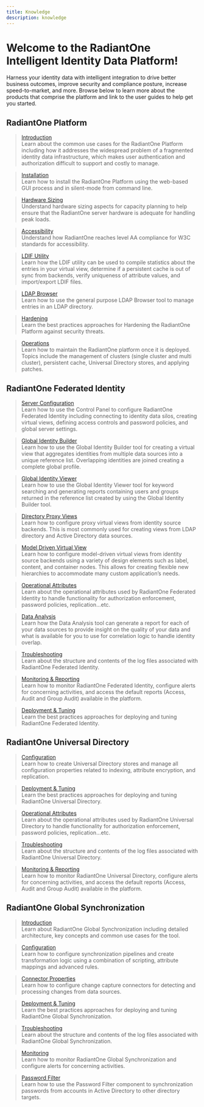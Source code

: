 ```yaml
---
title: Knowledge
description: knowledge
---
```


# Welcome to the RadiantOne Intelligent Identity Data Platform!

Harness your identity data with intelligent integration to drive better business outcomes, improve security and compliance posture, increase speed-to-market, and more. Browse below to learn more about the products that comprise the platform and link to the user guides to help get you started.

## RadiantOne Platform

<section>
  
  > [Introduction](/architect-guide/preface)  
  > Learn about the common use cases for the RadiantOne Platform including how it addresses the widespread problem of a fragmented identity data infrastructure, which makes user authentication and authorization difficult to support and costly to manage. 
  
  > [Installation](/installation-guide/01-prerequisites)  
  > Learn how to install the RadiantOne Platform using the web-based GUI process and in silent-mode from command line. 
  
  > [Hardware Sizing](/hardware-sizing-guide/hardware-sizing-guide)  
  > Understand hardware sizing aspects for capacity planning to help ensure that the RadiantOne server hardware is adequate for handling peak loads.
  
  > [Accessibility](/wca-compliance-guide/01-overview)  
  > Understand how RadiantOne reaches level AA compliance for W3C standards for accessibility.
  
  > [LDIF Utility](/ldif-utility-guide/01-overview)  
  > Learn how the LDIF utility can be used to compile statistics about the entries in your virtual view, determine if a persistent cache is out of sync from backends, verify uniqueness of attribute values, and import/export LDIF files.
  
  > [LDAP Browser](/ldap-browser/LDAPBrowser)  
  > Learn how to use the general purpose LDAP Browser tool to manage entries in an LDAP directory.
  
  > [Hardening](/)  
  > Learn the best practices approaches for Hardening the RadiantOne Platform against security threats.
  
  > [Operations](/operations-guide/01-overview)  
  > Learn how to maintain the RadiantOne platform once it is deployed. Topics include the management of clusters (single cluster and multi cluster), persistent cache, Universal Directory stores, and applying patches.
  
</section>

## RadiantOne Federated Identity

<section>
  
  > [Server Configuration](/sys-admin-guide/introduction)  
  > Learn how to use the Control Panel to configure RadiantOne Federated Identity including connecting to identity data silos, creating virtual views, defining access controls and password policies, and global server settings.
  
  > [Global Identity Builder](/global-identity-builder-guide/introduction)  
  > Learn how to use the Global Identity Builder tool for creating a virtual view that aggregates identities from multiple data sources into a unique reference list. Overlapping identities are joined creating a complete global profile.
  
  > [Global Identity Viewer](/global-identity-viewer-guide/01-introduction)  
  > Learn how to use the Global Identity Viewer tool for keyword searching and generating reports containing users and groups returned in the reference list created by using the Global Identity Builder tool.
  
  > [Directory Proxy Views](/namespace-configuration-guide/01-introduction)  
  > Learn how to configure proxy virtual views from identity source backends. This is most commonly used for creating views from LDAP directory and Active Directory data sources.
  
  > [Model Driven Virtual View](/context-builder-guide/introduction)  
  > Learn how to configure model-driven virtual views from identity source backends using a variety of design elements such as label, content, and container nodes. This allows for creating flexible new hierarchies to accommodate many custom application’s needs.
  
  > [Operational Attributes](/operational-attributes-guide/01-overview)  
  > Learn about the operational attributes used by RadiantOne Federated Identity to handle functionality for authorization enforcement, password policies, replication...etc.
  
  > [Data Analysis](/data-analysis-guide/01-introduction)  
  > Learn how the Data Analysis tool can generate a report for each of your data sources to provide insight on the quality of your data and what is available for you to use for correlation logic to handle identity overlap.
  
  > [Troubleshooting](/logging-and-troubleshooting-guide/01-overview)  
  > Learn about the structure and contents of the log files associated with RadiantOne Federated Identity.
  
  > [Monitoring & Reporting](/monitoring-and-reporting-guide/01-monitoring)  
  > Learn how to monitor RadiantOne Federated Identity, configure alerts for concerning activities, and access the default reports (Access, Audit and Group Audit) available in the platform. 
  
  > [Deployment & Tuning](/deployment-and-tuning-guide/00-preface)  
  > Learn the best practices approaches for deploying and tuning RadiantOne Federated Identity.
    
</section>

 
## RadiantOne Universal Directory

<section>
  
  > [Configuration](/namespace-configuration-guide/05-radiantone-universal-directory)  
  > Learn how to create Universal Directory stores and manage all configuration properties related to indexing, attribute encryption, and replication.

  > [Deployment & Tuning](/deployment-and-tuning-guide/00-preface)  
  > Learn the best practices approaches for deploying and tuning RadiantOne Universal Directory.
  
  > [Operational Attributes](/operational-attributes-guide/01-overview)  
  > Learn about the operational attributes used by RadiantOne Universal Directory to handle functionality for authorization enforcement, password policies, replication...etc.
  
  > [Troubleshooting](/logging-and-troubleshooting-guide/01-overview)  
  > Learn about the structure and contents of the log files associated with RadiantOne Universal Directory.
  
  > [Monitoring & Reporting](/monitoring-and-reporting-guide/01-monitoring)  
  > Learn how to monitor RadiantOne Universal Directory, configure alerts for concerning activities, and access the default reports (Access, Audit and Group Audit) available in the platform.
  
</section>


## RadiantOne Global Synchronization

<section>
  
  > [Introduction](/global-sync-guide/introduction)  
  > Learn about RadiantOne Global Synchronization including detailed architecture, key concepts and common use cases for the tool.
 
  > [Configuration](/command-line-configuration-guide/01-introduction)  
  > Learn how to configure synchronization pipelines and create transformation logic using a combination of scripting, attribute mappings and advanced rules.

  > [Connector Properties](/connector-properties-guide/overview)  
  > Learn how to configure change capture connectors for detecting and processing changes from data sources.

  > [Deployment & Tuning](/global-sync-guide/deployment)  
  > Learn the best practices approaches for deploying and tuning RadiantOne Global Synchronization.
  
  > [Troubleshooting](/logging-and-troubleshooting-guide/05-global-synchronization)  
  > Learn about the structure and contents of the log files associated with RadiantOne Global Synchronization.
  
  > [Monitoring](/monitoring-and-reporting-guide/01-monitoring)  
  > Learn how to monitor RadiantOne Global Synchronization and configure alerts for concerning activities.
  
  > [Password Filter](/password-filter-guide/01-password-filter-guide)  
  > Learn how to use the Password Filter component to synchronization passwords from accounts in Active Directory to other directory targets.
  
</section>

